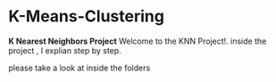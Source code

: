 # K-Means-Clustering
**K Nearest Neighbors Project**
Welcome to the KNN Project!. 
inside the project , I explian step by step.

please take a look at inside the folders 
